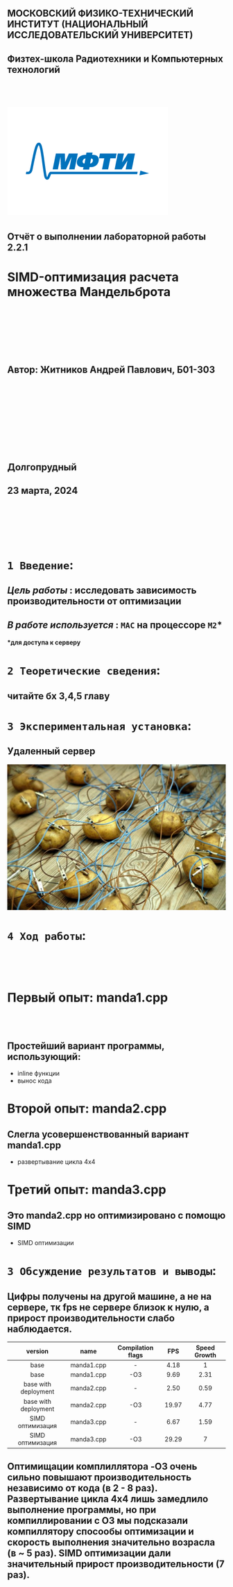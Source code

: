 ## МОСКОВСКИЙ ФИЗИКО-ТЕХНИЧЕСКИЙ ИНСТИТУТ (НАЦИОНАЛЬНЫЙ ИССЛЕДОВАТЕЛЬСКИЙ УНИВЕРСИТЕТ)

## Физтех-школа Радиотехники и Компьютерных технологий
<br/>


# ![1](/images/2.png) 

##  Отчёт о выполнении лабораторной работы 2.2.1
#  SIMD-оптимизация расчета множества Мандельброта
<br/>
<br/>
<br/>
<br/>
<br/>
<br/>

## Автор: Житников Андрей Павлович, Б01-303
<br/>
<br/>
<br/>
<br/>
<br/>
<br/>
<br/>
<br/>
<br/>

## Долгопрудный
## 23 марта, 2024
<br/>
<br/>
<br/>
<br/>
<br/>

# `1 Введение`: 
## *Цель работы* : исследовать зависимость производительности от оптимизации
## *В работе используется* : `MAC` на процессоре `M2`*
#### *для доступа к серверу
# `2 Теоретические сведения`: 
## читайте бх 3,4,5 главу
# `3 Экспериментальная установка`:
## Удаленный сервер
![1](/images/1.png)
# `4 Ход работы`:

<br/>
<br/>
<br/>

# Первый опыт: manda1.cpp
<br/>
<br/>

## Простейший вариант программы, использующий:
* inline функции
* вынос кода

# Второй опыт: manda2.cpp
## Слегла усовершенствованный вариант manda1.cpp
* развертывание цикла 4x4
  
# Третий опыт: manda3.cpp
## Это manda2.cpp но оптимизировано с помощю SIMD
* SIMD оптимизации




# `3 Обсуждение результатов и выводы`:
## Цифры получены на другой машине, а не на сервере, тк fps не сервере близок к нулю, а прирост производительности слабо наблюдается.

|        version       |    name    | Compilation flags |  FPS  | Speed Growth |
|:--------------------:|:----------:|:-----------------:|:-----:|:------------:|
|         base         | manda1.cpp |         -         |  4.18 |       1      |
|         base         | manda1.cpp |        -O3        |  9.69 |     2.31     |
| base with deployment | manda2.cpp |         -         |  2.50 |     0.59     |
| base with deployment | manda2.cpp |        -O3        | 19.97 |     4.77     |
|   SIMD оптимизация   | manda3.cpp |         -         |  6.67 |     1.59     |
|   SIMD оптимизация   | manda3.cpp |        -O3        | 29.29 |       7      |

## Оптимищации комплиллятора -O3 очень сильно повышают производительность независимо от кода (в 2 - 8 раз). Развертывание цикла 4x4 лишь замедлило выполнение программы, но при компиллировании с O3 мы подсказали компиллятору спосообы оптимизации и скорость выполнения значительно возрасла (в ~ 5 раз). SIMD оптимизации дали значительный прирост производительности (7 раз).


